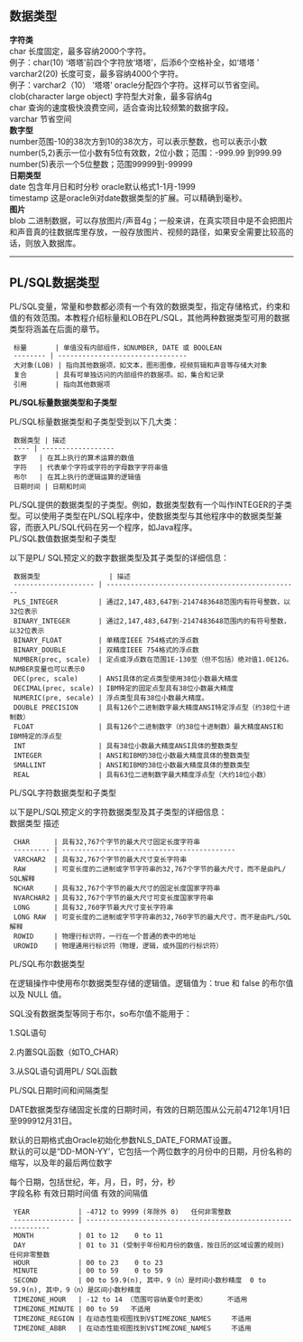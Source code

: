   ## 数据类型

 **字符类**   
 char 长度固定，最多容纳2000个字符。   
 例子：char(10) ‘塔塔’前四个字符放‘塔塔’，后添6个空格补全，如‘塔塔 ’   
 varchar2(20) 长度可变，最多容纳4000个字符。   
 例子：varchar2（10） ‘塔塔’ oracle分配四个字符。这样可以节省空间。   
 clob(character large object) 字符型大对象，最多容纳4g   
 char 查询的速度极快浪费空间，适合查询比较频繁的数据字段。   
 varchar 节省空间   
 **数字型**   
 number范围-10的38次方到10的38次方，可以表示整数，也可以表示小数   
 number(5,2)表示一位小数有5位有效数，2位小数；范围：-999.99 到999.99   
 number(5)表示一个5位整数；范围99999到-99999   
 **日期类型**   
 date 包含年月日和时分秒 oracle默认格式1-1月-1999   
 timestamp 这是oracle9i对date数据类型的扩展。可以精确到毫秒。   
 **图片**   
 blob 二进制数据，可以存放图片/声音4g；一般来讲，在真实项目中是不会把图片和声音真的往数据库里存放，一般存放图片、视频的路径，如果安全需要比较高的话，则放入数据库。

 
--------
 
## PL/SQL数据类型

 PL/SQL变量，常量和参数都必须有一个有效的数据类型，指定存储格式，约束和值的有效范围。本教程介绍标量和LOB在PL/SQL，其他两种数据类型可用的数据类型将涵盖在后面的章节。

 
     标量       | 单值没有内部组件，如NUMBER, DATE 或 BOOLEAN
     -------- | -------------------------------- 
     大对象(LOB) | 指向其他数据项，如文本，图形图像，视频剪辑和声音等存储大对象  
     复合       | 具有可单独访问的内部组件的数据项。如，集合和记录        
     引用       | 指向其他数据项                         

 **PL/SQL标量数据类型和子类型**

 PL/SQL标量数据类型和子类型受到以下几大类：

 
     数据类型 | 描述                
     ---- | ------------------ 
     数字   | 在其上执行的算术运算的数值     
     字符   | 代表单个字符或字符的字母数字字符串值
     布尔   | 在其上执行的逻辑运算的逻辑值    
     日期时间 | 日期和时间             

 PL/SQL提供的数据类型的子类型。例如，数据类型数有一个叫作INTEGER的子类型。可以使用子类型在PL/SQL程序中，使数据类型与其他程序中的数据类型兼容，而嵌入PL/SQL代码在另一个程序，如Java程序。   
 PL/SQL数值数据类型和子类型

 以下是PL/ SQL预定义的数字数据类型及其子类型的详细信息：

 
     数据类型                 | 描述                                              
     -------------------- | ------------------------------------------------ 
     PLS_INTEGER          | 通过2,147,483,647到-2147483648范围内有符号整数，以32位表示      
     BINARY_INTEGER       | 通过2,147,483,647到-2147483648范围内的有符号整数，以32位表示     
     BINARY_FLOAT         | 单精度IEEE 754格式的浮点数                               
     BINARY_DOUBLE        | 双精度IEEE 754格式的浮点数                               
     NUMBER(prec, scale)  | 定点或浮点数在范围1E-130至（但不包括）绝对值1.0E126。 NUMBER变量也可以表示0
     DEC(prec, scale)     | ANSI具体的定点类型使用38位小数最大精度                          
     DECIMAL(prec, scale) | IBM特定的固定点型具有38位小数最大精度                           
     NUMERIC(pre, secale) | 浮点类型具有38位小数最大精度。                                
     DOUBLE PRECISION     | 具有126个二进制数字最大精度ANSI特定浮点型（约38位十进制数）              
     FLOAT                | 具有126个二进制数字（约38位十进制数）最大精度ANSI和IBM特定的浮点型         
     INT                  | 具有38位小数最大精度ANSI具体的整数类型                          
     INTEGER              | ANSI和IBM的38位小数最大精度具体的整数类型                       
     SMALLINT             | ANSI和IBM的38位小数最大精度具体的整数类型                       
     REAL                 | 具有63位二进制数字最大精度浮点型（大约18位小数）                      

 PL/SQL字符数据类型和子类型

 以下是PL/SQL预定义的字符数据类型及其子类型的详细信息：   
 数据类型 描述

 
     CHAR      | 具有32,767个字节的最大尺寸固定长度字符串                    
     --------- | ------------------------------------------- 
     VARCHAR2  | 具有32,767个字节的最大尺寸变长字符串                      
     RAW       | 可变长度的二进制或字节字符串的32,767个字节的最大尺寸，而不是由PL/ SQL解释
     NCHAR     | 具有32,767个字节的最大尺寸的固定长度国家字符串                 
     NVARCHAR2 | 具有32,767个字节的最大尺寸可变长度国家字符串                  
     LONG      | 具有32,760字节最大尺寸变长字符串                        
     LONG RAW  | 可变长度的二进制或字节字符串的32,760字节的最大尺寸，而不是由PL/SQL解释  
     ROWID     | 物理行标识符，一行在一个普通的表中的地址                       
     UROWID    | 物理通用行标识符（物理，逻辑，或外国的行标识符）                   

 PL/SQL布尔数据类型

 在逻辑操作中使用布尔数据类型存储的逻辑值。逻辑值为：true 和 false 的布尔值以及 NULL 值。

 SQL没有数据类型等同于布尔，so布尔值不能用于：

 1.SQL语句

 2.内置SQL函数（如TO_CHAR）

 3.从SQL语句调用PL/ SQL函数

 PL/SQL日期时间和间隔类型

 DATE数据类型存储固定长度的日期时间，有效的日期范围从公元前4712年1月1日至999912月31日。

 默认的日期格式由Oracle初始化参数NLS_DATE_FORMAT设置。   
 默认的可以是“DD-MON-YY’，它包括一个两位数字的月份中的日期，月份名称的缩写，以及年的最后两位数字

 每个日期，包括世纪，年，月，日，时，分，秒   
 字段名称 有效日期时间值 有效的间隔值

 
     YEAR            | -4712 to 9999 (年除外 0)   任何非零整数                               
     --------------- | ------------------------------------------------------------- 
     MONTH           | 01 to 12    0 to 11                                          
     DAY             | 01 to 31 (受制于年份和月份的数值，按日历的区域设置的规则)     任何非零整数                
     HOUR            | 00 to 23    0 to 23                                          
     MINUTE          | 00 to 59    0 to 59                                          
     SECOND          | 00 to 59.9(n), 其中，9（n）是时间小数秒精度  0 to 59.9(n), 其中，9（n）是区间小数秒精度
     TIMEZONE_HOUR   | -12 to 14 （范围可容纳夏令时更改）     不适用                               
     TIMEZONE_MINUTE | 00 to 59   不适用                                               
     TIMEZONE_REGION | 在动态性能视图找到V$TIMEZONE_NAMES     不适用                            
     TIMEZONE_ABBR   | 在动态性能视图找到V$TIMEZONE_NAMES     不适用                            

   
  